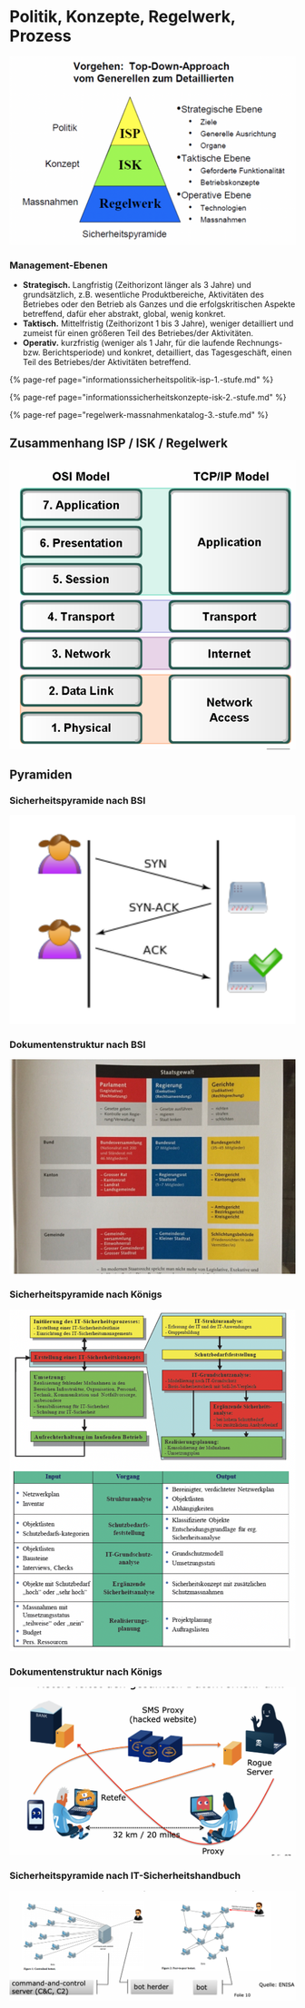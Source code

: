 # Politik, Konzepte, Regelwerk, Prozess

![](../../.gitbook/assets/image%20%2816%29.png)

### Management-Ebenen

* **Strategisch.**  Langfristig \(Zeithorizont länger als 3 Jahre\) und grundsätzlich, z.B. wesentliche Produktbereiche, Aktivitäten des Betriebes oder den Betrieb als Ganzes und die erfolgskritischen Aspekte betreffend, dafür eher abstrakt, global, wenig konkret.
* **Taktisch.**  Mittelfristig \(Zeithorizont 1 bis 3 Jahre\), weniger detailliert und zumeist für einen größeren Teil des Betriebes/der Aktivitäten.
* **Operativ.**  kurzfristig \(weniger als 1 Jahr, für die laufende Rechnungs- bzw. Berichtsperiode\) und konkret, detailliert, das Tagesgeschäft, einen Teil des Betriebes/der Aktivitäten betreffend.

{% page-ref page="informationssicherheitspolitik-isp-1.-stufe.md" %}

{% page-ref page="informationssicherheitskonzepte-isk-2.-stufe.md" %}

{% page-ref page="regelwerk-massnahmenkatalog-3.-stufe.md" %}



## Zusammenhang ISP / ISK / Regelwerk

![](../../.gitbook/assets/image%20%2829%29.png)



## Pyramiden

### Sicherheitspyramide nach BSI

![](../../.gitbook/assets/image%20%2875%29.png)

### Dokumentenstruktur nach BSI

![](../../.gitbook/assets/image%20%2871%29.png)

### Sicherheitspyramide nach Königs

![](../../.gitbook/assets/image%20%287%29.png)

### Dokumentenstruktur nach Königs

![](../../.gitbook/assets/image%20%2855%29.png)

### Sicherheitspyramide nach IT-Sicherheitshandbuch

![](../../.gitbook/assets/image%20%2889%29.png)

